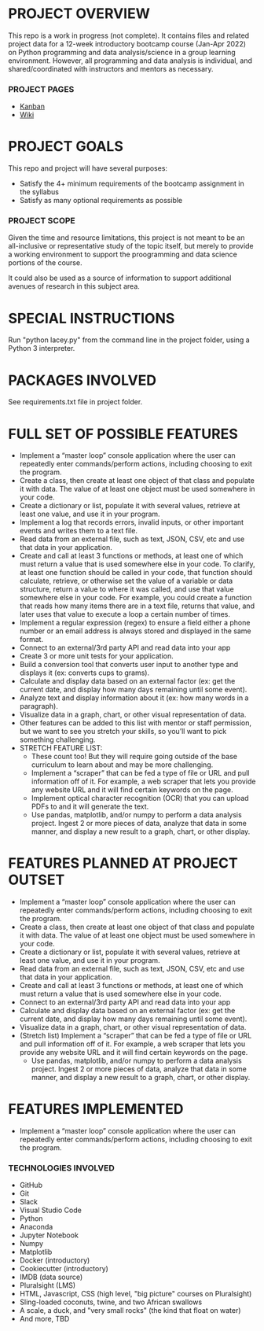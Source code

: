 # PROJECT OVERVIEW
This repo is a work in progress (not complete). It contains files and related project data for a 12-week introductory bootcamp course (Jan-Apr 2022) on Python programming and data analysis/science in a group learning environment. However, all programming and data analysis is individual, and shared/coordinated with instructors and mentors as necessary.

### PROJECT PAGES
- [Kanban](https://github.com/hellums/Hallmark-Rom-Com/projects/1)
- [Wiki](https://github.com/hellums/Hallmark-Rom-Com/wiki)

# PROJECT GOALS
This repo and project will have several purposes:
- Satisfy the 4+ minimum requirements of the bootcamp assignment in the syllabus
- Satisfy as many optional requirements as possible

### PROJECT SCOPE
Given the time and resource limitations, this project is not meant to be an all-inclusive or representative study of the topic itself, but merely to provide a working environment to support the proogramming and data science portions of the course. 

It could also be used as a source of information to support additional avenues of research in this subject area. 
# SPECIAL INSTRUCTIONS
Run "python lacey.py" from the command line in the project folder, using a Python 3 interpreter.

# PACKAGES INVOLVED
See requirements.txt file in project folder.

# FULL SET OF POSSIBLE FEATURES
- Implement a “master loop” console application where the user can repeatedly enter commands/perform actions, including choosing to exit the program.
- Create a class, then create at least one object of that class and populate it with data. The value of at least one object must be used somewhere in your code.
- Create a dictionary or list, populate it with several values, retrieve at least one value, and use it in your program.
- Implement a log that records errors, invalid inputs, or other important events and writes them to a text file.
- Read data from an external file, such as text, JSON, CSV, etc and use that data in your application.
- Create and call at least 3 functions or methods, at least one of which must return a value that is used somewhere else in your code. To clarify, at least one function should be called in your code, that function should calculate, retrieve, or otherwise set the value of a variable or data structure, return a value to where it was called, and use that value somewhere else in your code. For example, you could create a function that reads how many items there are in a text file, returns that value, and later uses that value to execute a loop a certain number of times.
- Implement a regular expression (regex) to ensure a field either a phone number or an email address is always stored and displayed in the same format.
- Connect to an external/3rd party API and read data into your app
- Create 3 or more unit tests for your application.
- Build a conversion tool that converts user input to another type and displays it (ex: converts cups to grams).
- Calculate and display data based on an external factor (ex: get the current date, and display how many days remaining until some event).
- Analyze text and display information about it (ex: how many words in a paragraph).
- Visualize data in a graph, chart, or other visual representation of data.
- Other features can be added to this list with mentor or staff permission, but we want to see you stretch your skills, so you’ll want to pick something challenging.
- STRETCH FEATURE LIST:
  - These count too! But they will require going outside of the base curriculum to learn about and may be more challenging.
  - Implement a “scraper” that can be fed a type of file or URL and pull information off of it. For example, a web scraper that lets you provide any website URL and it will find certain keywords on the page.
  - Implement optical character recognition (OCR) that you can upload PDFs to and it will generate the text.
  - Use pandas, matplotlib, and/or numpy to perform a data analysis project. Ingest 2 or more pieces of data, analyze that data in some manner, and display a new result to a graph, chart, or other display.

# FEATURES PLANNED AT PROJECT OUTSET
- Implement a “master loop” console application where the user can repeatedly enter commands/perform actions, including choosing to exit the program.
- Create a class, then create at least one object of that class and populate it with data. The value of at least one object must be used somewhere in your code.
- Create a dictionary or list, populate it with several values, retrieve at least one value, and use it in your program.
- Read data from an external file, such as text, JSON, CSV, etc and use that data in your application.
- Create and call at least 3 functions or methods, at least one of which must return a value that is used somewhere else in your code.
- Connect to an external/3rd party API and read data into your app
- Calculate and display data based on an external factor (ex: get the current date, and display how many days remaining until some event).
- Visualize data in a graph, chart, or other visual representation of data.
- (Stretch list) Implement a “scraper” that can be fed a type of file or URL and pull information off of it. For example, a web scraper that lets you provide any website URL and it will find certain keywords on the page.
  - Use pandas, matplotlib, and/or numpy to perform a data analysis project. Ingest 2 or more pieces of data, analyze that data in some manner, and display a new result to a graph, chart, or other display.

# FEATURES IMPLEMENTED
- Implement a “master loop” console application where the user can repeatedly enter commands/perform actions, including choosing to exit the program.

### TECHNOLOGIES INVOLVED
- GitHub
- Git
- Slack
- Visual Studio Code
- Python
- Anaconda
- Jupyter Notebook
- Numpy
- Matplotlib 
- Docker (introductory)
- Cookiecutter (introductory)
- IMDB (data source)
- Pluralsight (LMS)
- HTML, Javascript, CSS (high level, "big picture" courses on Pluralsight)
- Sling-loaded coconuts, twine, and two African swallows
- A scale, a duck, and "very small rocks" (the kind that float on water)
- And more, TBD
